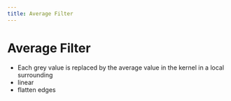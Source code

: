 ```yaml
---
title: Average Filter
---
```


# Average Filter
- Each grey value is replaced by the average value in the kernel in a local surrounding
- linear
- flatten edges


